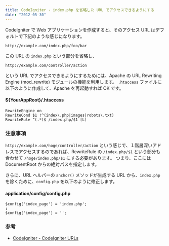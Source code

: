 ```yaml
---
title: CodeIgniter - index.php を省略した URL でアクセスできるようにする
date: "2012-05-30"
---
```


CodeIgniter で Web アプリケーションを作成すると、そのアクセス URL はデフォルトで下記のような感じになります。

~~~
http://example.com/index.php/foo/bar
~~~

この URL の `index.php` という部分を省略し、

~~~
http://example.com/controller/action
~~~

という URL でアクセスできるようにするためには、Apache の URL Rewriting Engine (mod_rewrite) モジュールの機能を利用します。
`.htaccess` ファイルに以下のように作成して、Apache を再起動すれば OK です。

#### ${YourAppRoot}/.htaccess

~~~
RewriteEngine on
RewriteCond $1 !^(index\.php|images|robots\.txt)
RewriteRule ^(.*)$ /index.php/$1 [L]
~~~


### 注意事項

`http://example.com/hoge/controller/action` という感じで、１階層深いアドレスでアクセスするのであれば、RewriteRule の `/index.php/$1` という部分も合わせて `/hoge/index.php/$1` にする必要があります。
つまり、ここには DocumentRoot からの絶対パスを指定します。

さらに、URL ヘルパーの `anchor()` メソッドが生成する URL から、`index.php` を除くために、`config.php` を以下のように修正します。

#### application/config/config.php

~~~
$config['index_page'] = 'index.php';
↓
$config['index_page'] = '';
~~~


### 参考

- [CodeIgniter - CodeIgniter URLs](http://codeigniter.com/user_guide/general/urls.html)

